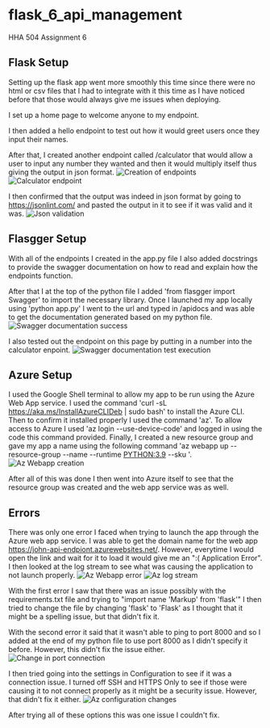 # flask_6_api_management
HHA 504 Assignment 6


## Flask Setup
Setting up the flask app went more smoothly this time since there were no html or csv files that I had to integrate with it this time as I have noticed before that those would always give me issues when deploying.


I set up a home page to welcome anyone to my endpoint.


I then added a hello endpoint to test out how it would greet users once they input their names.


After that, I created another endpoint called /calculator that would allow a user to input any number they wanted and then it would multiply itself thus giving the output in json format.
![Creation of endpoints](Screenshots/Creation%20of%20endpoints.png)
![Calculator endpoint](Screenshots/Calculator%20endpoint.png)


I then confirmed that the output was indeed in json format by going to https://jsonlint.com/ and pasted the output in it to see if it was valid and it was.
![Json validation](Screenshots/Json%20validation.png)


## Flasgger Setup
With all of the endpoints I created in the app.py file I also added docstrings to provide the swagger documentation on how to read and explain how the endpoints function.


After that I at the top of the python file I added 'from flasgger import Swagger' to import the necessary library. Once I launched my app locally using 'python app.py' I went to the url and typed in /apidocs and was able to get the documentation generated based on my python file.
![Swagger documentation success](Screenshots/Swagger%20documentation%20success.png)

I also tested out the endpoint on this page by putting in a number into the calculator enpoint. 
![Swagger documentation test execution](Screenshots/Swagger%20documentation%20test%20execution.png)

## Azure Setup


I used the Google Shell terminal to allow my app to be run using the Azure Web App service. I used the command 'curl -sL https://aka.ms/InstallAzureCLIDeb | sudo bash' to install the Azure CLI. Then to confirm it installed properly I used the command 'az'. To allow access to Azure I used 'az login --use-device-code' and logged in using the code this command provided. Finally, I created a new resource group and gave my app a name using the following command 'az webapp up --resource-group <groupname> --name <app-name> --runtime <PYTHON:3.9> --sku <B1>'.
![Az Webapp creation](Screenshots/Az%20Webapp%20creation.png)


After all of this was done I then went into Azure itself to see that the resource group was created and the web app service was as well.


## Errors


There was only one error I faced when trying to launch the app through the Azure web app service. I was able to get the domain name for the web app https://john-api-endpiont.azurewebsites.net/. However, everytime I would open the link and wait for it to load it would give me an ":( Application Error". I then looked at the log stream to see what was causing the application to not launch properly.
![Az Webapp error](Screenshots/Az%20Webapp%20error.png)
![Az log stream](Screenshots/Az%20log%20stream.png)


With the first error I saw that there was an issue possibly with the requirements.txt file and trying to "import name 'Markup' from 'flask'" I then tried to change the file by changing 'flask' to 'Flask' as I thought that it might be a spelling issue, but that didn't fix it.


With the second error it said that it wasn't able to ping to port 8000 and so I added at the end of my python file to use port 8000 as I didn't specify it before. However, this didn't fix the issue either.
![Change in port connection](Screenshots/Change%20in%20port%20connection.png)


I then tried going into the settings in Configuration to see if it was a connection issue. I turned off SSH and HTTPS Only to see if those were causing it to not connect properly as it might be a security issue. However, that didn't fix it either. 
![Az configuration changes](Screenshots/Az%20configuration%20changes.png)

After trying all of these options this was one issue I couldn't fix.
